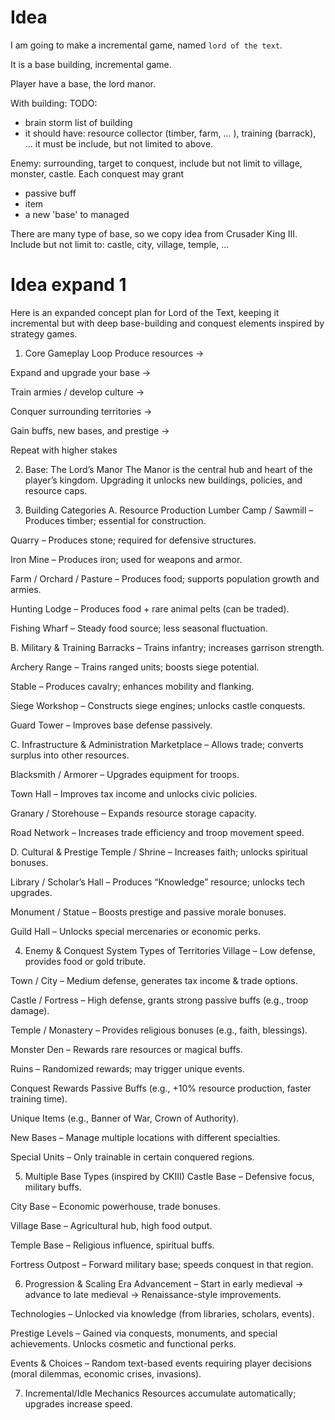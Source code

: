 # Idea

I am going to make a incremental game, named `lord of the text`.

It is a base building, incremental game. 

Player have  a base, the lord manor. 

With building: 
TODO:
 - brain storm list of building
 - it should have: resource collector (timber, farm, ... ), training (barrack), ... it must be include, but not limited to above. 

 Enemy: surrounding, target to conquest, include but not limit to village, monster, castle. Each conquest may grant
- passive buff 
- item 
- a new 'base' to managed


There are many type of base, so we copy idea from Crusader King III. Include but not limit to: castle, city, village, temple, ...

# Idea expand 1
Here is an expanded concept plan for Lord of the Text, keeping it incremental but with deep base-building and conquest elements inspired by strategy games.

1. Core Gameplay Loop
Produce resources →

Expand and upgrade your base →

Train armies / develop culture →

Conquer surrounding territories →

Gain buffs, new bases, and prestige →

Repeat with higher stakes

2. Base: The Lord’s Manor
The Manor is the central hub and heart of the player’s kingdom.
Upgrading it unlocks new buildings, policies, and resource caps.

3. Building Categories
A. Resource Production
Lumber Camp / Sawmill – Produces timber; essential for construction.

Quarry – Produces stone; required for defensive structures.

Iron Mine – Produces iron; used for weapons and armor.

Farm / Orchard / Pasture – Produces food; supports population growth and armies.

Hunting Lodge – Produces food + rare animal pelts (can be traded).

Fishing Wharf – Steady food source; less seasonal fluctuation.

B. Military & Training
Barracks – Trains infantry; increases garrison strength.

Archery Range – Trains ranged units; boosts siege potential.

Stable – Produces cavalry; enhances mobility and flanking.

Siege Workshop – Constructs siege engines; unlocks castle conquests.

Guard Tower – Improves base defense passively.

C. Infrastructure & Administration
Marketplace – Allows trade; converts surplus into other resources.

Blacksmith / Armorer – Upgrades equipment for troops.

Town Hall – Improves tax income and unlocks civic policies.

Granary / Storehouse – Expands resource storage capacity.

Road Network – Increases trade efficiency and troop movement speed.

D. Cultural & Prestige
Temple / Shrine – Increases faith; unlocks spiritual bonuses.

Library / Scholar’s Hall – Produces “Knowledge” resource; unlocks tech upgrades.

Monument / Statue – Boosts prestige and passive morale bonuses.

Guild Hall – Unlocks special mercenaries or economic perks.

4. Enemy & Conquest System
Types of Territories
Village – Low defense, provides food or gold tribute.

Town / City – Medium defense, generates tax income & trade options.

Castle / Fortress – High defense, grants strong passive buffs (e.g., troop damage).

Temple / Monastery – Provides religious bonuses (e.g., faith, blessings).

Monster Den – Rewards rare resources or magical buffs.

Ruins – Randomized rewards; may trigger unique events.

Conquest Rewards
Passive Buffs (e.g., +10% resource production, faster training time).

Unique Items (e.g., Banner of War, Crown of Authority).

New Bases – Manage multiple locations with different specialties.

Special Units – Only trainable in certain conquered regions.

5. Multiple Base Types (inspired by CKIII)
Castle Base – Defensive focus, military buffs.

City Base – Economic powerhouse, trade bonuses.

Village Base – Agricultural hub, high food output.

Temple Base – Religious influence, spiritual buffs.

Fortress Outpost – Forward military base; speeds conquest in that region.

6. Progression & Scaling
Era Advancement – Start in early medieval → advance to late medieval → Renaissance-style improvements.

Technologies – Unlocked via knowledge (from libraries, scholars, events).

Prestige Levels – Gained via conquests, monuments, and special achievements. Unlocks cosmetic and functional perks.

Events & Choices – Random text-based events requiring player decisions (moral dilemmas, economic crises, invasions).

7. Incremental/Idle Mechanics
Resources accumulate automatically; upgrades increase speed.


